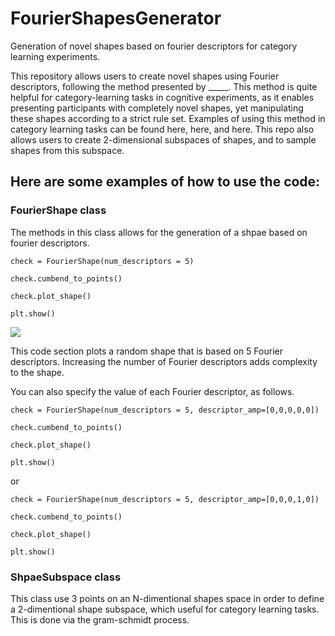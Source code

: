 # FourierShapesGenerator
Generation of novel shapes based on fourier descriptors for category learning experiments. 

This repository allows users to create novel shapes using Fourier descriptors, following the method presented by _____. This method is quite helpful for category-learning tasks in cognitive experiments, as it enables presenting participants with completely novel shapes, yet manipulating these shapes according to a strict rule set. Examples of using this method in category learning tasks can be found here, here, and here. This repo also allows users to create 2-dimensional subspaces of shapes, and to sample shapes from this subspace.

## Here are some examples of how to use the code:
### FourierShape class
The methods in this class allows for the generation of a shpae based on fourier descriptors.

    check = FourierShape(num_descriptors = 5)

    check.cumbend_to_points()

    check.plot_shape()

    plt.show()
![]("https://github.com/arielevy8/FourierShapesGenerator/blob/master/images/random%20shape%205.png")
 

This code section plots a random shape that is based on 5 Fourier descriptors. Increasing the number of Fourier descriptors adds complexity to the shape.

You can also specify the value of each Fourier descriptor, as follows.

    check = FourierShape(num_descriptors = 5, descriptor_amp=[0,0,0,0,0])

    check.cumbend_to_points()

    check.plot_shape()

    plt.show()

or 

    check = FourierShape(num_descriptors = 5, descriptor_amp=[0,0,0,1,0])

    check.cumbend_to_points()

    check.plot_shape()

    plt.show()
    
### ShpaeSubspace class

This class use 3 points on an N-dimentional shapes space in order to
define a 2-dimentional shape subspace, which useful for category learning tasks.
This is done via the gram-schmidt process.
    
